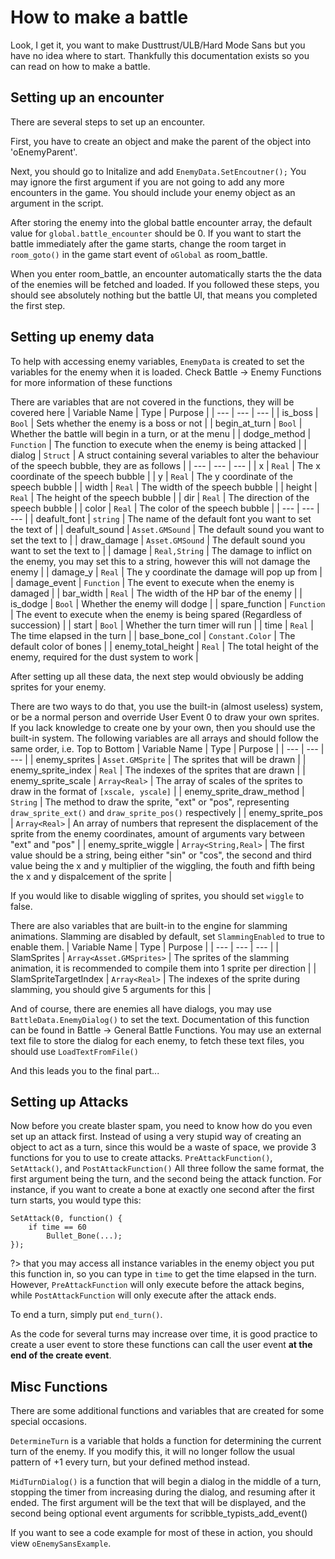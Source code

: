 # How to make a battle

Look, I get it, you want to make Dusttrust/ULB/Hard Mode Sans but you have no idea where to start.
Thankfully this documentation exists so you can read on how to make a battle.

## Setting up an encounter
There are several steps to set up an encounter.

First, you have to create an object and make the parent of the object into 'oEnemyParent'.

Next, you should go to Initalize and add
`EnemyData.SetEncoutner();`
You may ignore the first argument if you are not going to add any more encounters in the game.
You should include your enemy object as an argument in the script.

After storing the enemy into the global battle encounter array, the default value for `global.battle_encounter` should be 0.
If you want to start the battle immediately after the game starts, change the room target in `room_goto()` in the game start event of `oGlobal` as room_battle.

When you enter room_battle, an encounter automatically starts the the data of the enemies will be fetched and loaded.
If you followed these steps, you should see absolutely nothing but the battle UI, that means you completed the first step.

## Setting up enemy data
To help with accessing enemy variables, `EnemyData` is created to set the variables for the enemy when it is loaded.
Check Battle -> Enemy Functions for more information of these functions

There are variables that are not covered in the functions, they will be covered here
| Variable Name | Type | Purpose |
| --- | --- | --- |
| is_boss | `Bool` | Sets whether the enemy is a boss or not |
| begin_at_turn | `Bool` | Whether the battle will begin in a turn, or at the menu |
| dodge_method | `Function` | The function to execute when the enemy is being attacked |
| dialog | `Struct` | A struct containing several variables to alter the behaviour of the speech bubble, they are as follows |
| --- | --- | --- |
| x | `Real` | The x coordinate of the speech bubble |
| y | `Real` | The y coordinate of the speech bubble |
| width | `Real` | The width of the speech bubble |
| height | `Real` | The height of the speech bubble |
| dir | `Real` | The direction of the speech bubble |
| color | `Real` | The color of the speech bubble |
| --- | --- | --- |
| deafult_font | `string` | The name of the default font you want to set the text of |
| deafult_sound | `Asset.GMSound` | The default sound you want to set the text to |
| draw_damage | `Asset.GMSound` | The default sound you want to set the text to |
| damage | `Real,String` | The damage to inflict on the enemy, you may set this to a string, however this will not damage the enemy |
| damage_y | `Real` | The y coordinate the damage will pop up from |
| damage_event | `Function` | The event to execute when the enemy is damaged |
| bar_width | `Real` | The width of the HP bar of the enemy |
| is_dodge | `Bool` | Whether the enemy will dodge |
| spare_function | `Function` | The event to execute when the enemy is being spared (Regardless of succession) |
| start | `Bool` | Whether the turn timer will run |
| time | `Real` | The time elapsed in the turn |
| base_bone_col | `Constant.Color` | The default color of bones |
| enemy_total_height | `Real` | The total height of the enemy, required for the dust system to work |

After setting up all these data, the next step would obviously be adding sprites for your enemy.

There are two ways to do that, you use the built-in (almost useless) system, or be a normal person and override User Event 0 to draw your own sprites.
If you lack knowledge to create one by your own, then you should use the built-in system.
The following variables are all arrays and should follow the same order, i.e. Top to Bottom
| Variable Name | Type | Purpose |
| --- | --- | --- |
| enemy_sprites | `Asset.GMSprite` | The sprites that will be drawn |
| enemy_sprite_index | `Real` | The indexes of the sprites that are drawn |
| enemy_sprite_scale | `Array<Real>` | The array of scales of the sprites to draw in the format of `[xscale, yscale]` |
| enemy_sprite_draw_method | `String` | The method to draw the sprite, "ext" or "pos", representing `draw_sprite_ext()` and `draw_sprite_pos()` respectively |
| enemy_sprite_pos | `Array<Real>` | An array of numbers that represent the displacement of the sprite from the enemy coordinates, amount of arguments vary between "ext" and "pos" |
| enemy_sprite_wiggle | `Array<String,Real>` | The first value should be a string, being either "sin" or "cos", the second and third value being the x and y multiplier of the wiggling, the fouth and fifth being the x and y dispalcement of the sprite |

If you would like to disable wiggling of sprites, you should set `wiggle` to false.

There are also variables that are built-in to the engine for slamming animations.
Slamming are disabled by default, set `SlammingEnabled` to true to enable them.
| Variable Name | Type | Purpose |
| --- | --- | --- |
| SlamSprites | `Array<Asset.GMSprites>` | The sprites of the slamming animation, it is recommended to compile them into 1 sprite per direction |
| SlamSpriteTargetIndex | `Array<Real>` | The indexes of the sprite during slamming, you should give 5 arguments for this |

And of course, there are enemies all have dialogs, you may use `BattleData.EnemyDialog()` to set the text.
Documentation of this function can be found in Battle -> General Battle Functions.
You may use an external text file to store the dialog for each enemy, to fetch these text files, you should use `LoadTextFromFile()`

And this leads you to the final part...

## Setting up Attacks
Now before you create blaster spam, you need to know how do you even set up an attack first.
Instead of using a very stupid way of creating an object to act as a turn, since this would be a waste of space, we provide 3 functions for you to use to create attacks.
`PreAttackFunction()`, `SetAttack()`, and `PostAttackFunction()`
All three follow the same format, the first argument being the turn, and the second being the attack function.
For instance, if you want to create a bone at exactly one second after the first turn starts, you would type this:
```
SetAttack(0, function() {
	if time == 60
		Bullet_Bone(...);
});
```
?> that you may access all instance variables in the enemy object you put this function in, so you can type in `time` to get the time elapsed in the turn.
However, `PreAttackFunction` will only execute before the attack begins, while `PostAttackFunction` will only execute after the attack ends.

To end a turn, simply put `end_turn()`.

As the code for several turns may increase over time, it is good practice to create a user event to store these functions can call the user event **at the end of the create event**.

## Misc Functions
There are some additional functions and variables that are created for some special occasions.

`DetermineTurn` is a variable that holds a function for determining the current turn of the enemy.
If you modify this, it will no longer follow the usual pattern of +1 every turn, but your defined method instead.

`MidTurnDialog()` is a function that will begin a dialog in the middle of a turn, stopping the timer from increasing during the dialog, and resuming after it ended.
The first argument will be the text that will be displayed, and the second being optional event arguments for scribble_typists_add_event()


If you want to see a code example for most of these in action, you should view `oEnemySansExample`.